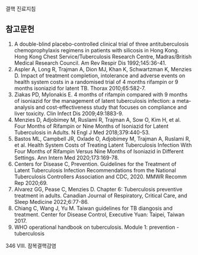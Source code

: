 결핵 진료지침

## 참고문헌

1.  A double-blind placebo-controlled clinical trial of three antituberculosis chemoprophylaxis regimens in patients with silicosis in Hong Kong. Hong Kong Chest Service/Tuberculosis Research Centre, Madras/British Medical Research Council. Am Rev Respir Dis 1992;145:36-41.
2.  Aspler A, Long R, Trajman A, Dion MJ, Khan K, Schwartzman K, Menzies D. Impact of treatment completion, intolerance and adverse events on health system costs in a randomised trial of 4 months rifampin or 9 months isoniazid for latent TB. Thorax 2010;65:582-7.
3.  Ziakas PD, Mylonakis E. 4 months of rifampin compared with 9 months of isoniazid for the management of latent tuberculosis infection: a meta-analysis and cost-effectiveness study that focuses on compliance and liver toxicity. Clin Infect Dis 2009;49:1883-9.
4.  Menzies D, Adjobimey M, Ruslami R, Trajman A, Sow O, Kim H, et al. Four Months of Rifampin or Nine Months of Isoniazid for Latent Tuberculosis in Adults. N Engl J Med 2018;379:440-53.
5.  Bastos ML, Campbell JR, Oxlade O, Adjobimey M, Trajman A, Ruslami R, et al. Health System Costs of Treating Latent Tuberculosis Infection With Four Months of Rifampin Versus Nine Months of Isoniazid in Different Settings. Ann Intern Med 2020;173:169-78.
6.  Centers for Disease C, Prevention. Guidelines for the Treatment of Latent Tuberculosis Infection Recommendations from the National Tuberculosis Controllers Association and CDC, 2020. MMWR Recomm Rep 2020;69.
7.  Alvarez GG, Pease C, Menzies D. Chapter 6: Tuberculosis preventive treatment in adults. Canadian Journal of Respiratory, Critical Care, and Sleep Medicine 2022;6:77-86.
8.  Chiang C, Wang J, Yu M. Taiwan guidelines for TB diangosis and treatment. Center for Disease Control, Executive Yuan: Taipei, Taiwan 2017.
9.  WHO operational handbook on tuberculosis. Module 1: prevention - tuberculosis

<PAGE>346
VIII. 잠복결핵감염